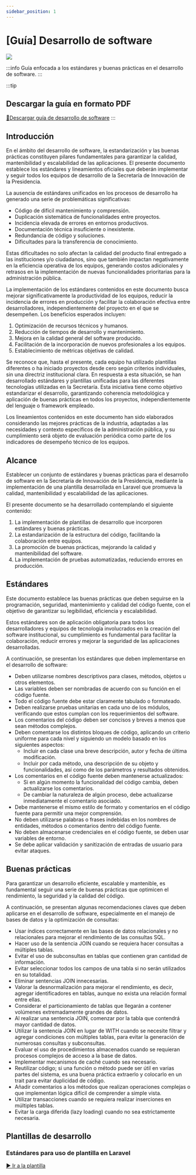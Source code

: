 ```yaml
---
sidebar_position: 1
---
```


# [Guía] Desarrollo de software
![](./img/portada_guia.png)

:::info
Guía enfocada a los estándares y buenas prácticas en el desarrollo de software.
:::

:::tip
## Descargar la guía en formato PDF
[🔗Descargar guía de desarrollo de software](../../../static/docs/Guía%20de%20desarrollo%20de%20software%20-%20SIP.pdf)
:::

## Introducción
En el ámbito del desarrollo de software, la estandarización y las buenas prácticas constituyen pilares fundamentales para garantizar la calidad, mantenibilidad y escalabilidad de las aplicaciones. El presente documento establece los estándares y lineamientos oficiales que deberán implementar y seguir todos los equipos de desarrollo de la Secretaría de Innovación de la Presidencia.

La ausencia de estándares unificados en los procesos de desarrollo ha generado una serie de problemáticas significativas:

- Código de difícil mantenimiento y comprensión.
- Duplicación sistemática de funcionalidades entre proyectos.
- Incidencia elevada de errores en entornos productivos.
- Documentación técnica insuficiente o inexistente.
- Redundancia de código y soluciones.
- Dificultades para la transferencia de conocimiento.

Estas dificultades no solo afectan la calidad del producto final entregado a las instituciones y/o ciudadanos, sino que también impactan negativamente en la eficiencia operativa de los equipos, generando costos adicionales y retrasos en la implementación de nuevas funcionalidades prioritarias para la administración pública.

La implementación de los estándares contenidos en este documento busca mejorar significativamente la productividad de los equipos, reducir la incidencia de errores en producción y facilitar la colaboración efectiva entre desarrolladores, independientemente del proyecto en el que se desempeñen. Los beneficios esperados incluyen:

1. Optimización de recursos técnicos y humanos.
1. Reducción de tiempos de desarrollo y mantenimiento.
1. Mejora en la calidad general del software producido.
1. Facilitación de la incorporación de nuevos profesionales a los equipos.
1. Establecimiento de métricas objetivas de calidad.

Se reconoce que, hasta el presente, cada equipo ha utilizado plantillas diferentes o ha iniciado proyectos desde cero según criterios individuales, sin una directriz institucional clara. En respuesta a esta situación, se han desarrollado estándares y plantillas unificadas para las diferentes tecnologías utilizadas en la Secretaría. Esta iniciativa tiene como objetivo estandarizar el desarrollo, garantizando coherencia metodológica y aplicación de buenas prácticas en todos los proyectos, independientemente del lenguaje o framework empleado.

Los lineamientos contenidos en este documento han sido elaborados considerando las mejores prácticas de la industria, adaptadas a las necesidades y contexto específicos de la administración pública, y su cumplimiento será objeto de evaluación periódica como parte de los indicadores de desempeño técnico de los equipos.

## Alcance
Establecer un conjunto de estándares y buenas prácticas para el desarrollo de software en la Secretaría de Innovación de la Presidencia, mediante la implementación de una plantilla desarrollada en Laravel que promueva la calidad, mantenibilidad y escalabilidad de las aplicaciones.

El presente documento se ha desarrollado contemplando el siguiente contenido:

1. La implementación de plantillas de desarrollo que incorporen estándares y buenas prácticas.
1. La estandarización de la estructura del código, facilitando la colaboración entre equipos.
1. La promoción de buenas prácticas, mejorando la calidad y mantenibilidad del software.
1. La implementación de pruebas automatizadas, reduciendo errores en producción.

## Estándares
Este documento establece las buenas prácticas que deben seguirse en la programación, seguridad, mantenimiento y calidad del código fuente, con el objetivo de garantizar su legibilidad, eficiencia y escalabilidad.

Estos estándares son de aplicación obligatoria para todos los desarrolladores y equipos de tecnología involucrados en la creación del software institucional, su cumplimiento es fundamental para facilitar la colaboración, reducir errores y mejorar la seguridad de las aplicaciones desarrolladas.

A continuación, se presentan los estándares que deben implementarse en el desarrollo de software:

- Deben utilizarse nombres descriptivos para clases, métodos, objetos u otros elementos.
- Las variables deben ser nombradas de acuerdo con su función en el código fuente.
- Todo el código fuente debe estar claramente tabulado o formateado.
- Deben realizarse pruebas unitarias en cada uno de los módulos, verificando que estos cumplan con los requerimientos del software.
- Los comentarios del código deben ser concisos y breves a menos que sean métodos complejos.
- Deben comentarse los distintos bloques de código, aplicando un criterio uniforme para cada nivel y siguiendo un modelo basado en los siguientes aspectos:
  - Incluir en cada clase una breve descripción, autor y fecha de última modificación.
  - Incluir por cada método, una descripción de su objeto y funcionalidades, así como de los parámetros y resultados obtenidos.
- Los comentarios en el código fuente deben mantenerse actualizados:
  - Si en algún momento la funcionalidad del código cambia, deben actualizarse los comentarios.
  - De cambiar la naturaleza de algún proceso, debe actualizarse inmediatamente el comentario asociado.
- Debe mantenerse el mismo estilo de formato y comentarios en el código fuente para permitir una mejor comprensión.
- No deben utilizarse palabras o frases indebidas en los nombres de entidades, métodos o comentarios dentro del código fuente.
- No deben almacenarse credenciales en el código fuente, se deben usar variables de entorno.
- Se debe aplicar validación y sanitización de entradas de usuario para evitar ataques.

## Buenas prácticas
Para garantizar un desarrollo eficiente, escalable y mantenible, es fundamental seguir una serie de buenas prácticas que optimicen el rendimiento, la seguridad y la calidad del código.

A continuación, se presentan algunas recomendaciones claves que deben aplicarse en el desarrollo de software, especialmente en el manejo de bases de datos y la optimización de consultas:

- Usar índices correctamente en las bases de datos relacionales y no relacionales para mejorar el rendimiento de las consultas SQL.
- Hacer uso de la sentencia JOIN cuando se requiera hacer consultas a múltiples tablas.
- Evitar el uso de subconsultas en tablas que contienen gran cantidad de información.
- Evitar seleccionar todos los campos de una tabla si no serán utilizados en su totalidad.
- Eliminar sentencias JOIN innecesarias.
- Valorar la desnormalización para mejorar el rendimiento, es decir, agregar identificadores en tablas, aunque no exista una relación formal entre ellas.
- Considerar el particionamiento de tablas que llegarán a contener volúmenes extremadamente grandes de datos.
- Al realizar una sentencia JOIN, comenzar por la tabla que contendrá mayor cantidad de datos.
- Utilizar la sentencia JOIN en lugar de WITH cuando se necesite filtrar y agregar condiciones con múltiples tablas, para evitar la generación de numerosas consultas y subconsultas.
- Evaluar el uso de procedimientos almacenados cuando se requieran procesos complejos de acceso a la base de datos.
- Implementar mecanismos de caché cuando sea necesario.
- Reutilizar código; si una función o método puede ser útil en varias partes del sistema, es una buena práctica extraerlo y colocarlo en un trait para evitar duplicidad de código.
- Añadir comentarios a los métodos que realizan operaciones complejas o que implementan lógica difícil de comprender a simple vista.
- Utilizar transacciones cuando se requiera realizar inserciones en múltiples tablas.
- Evitar la carga diferida (lazy loading) cuando no sea estrictamente necesaria.

## Plantillas de desarrollo
### Estándares para uso de plantilla en Laravel
[▶ Ir a la plantilla](/docs/GCP-Garden/Guía-DEV/Plantillas/plantilla-laravel)
